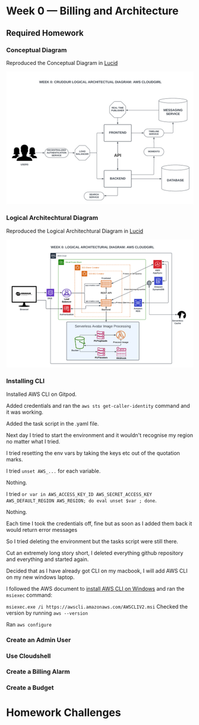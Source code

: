 # Week 0 — Billing and Architecture

## Required Homework

### Conceptual Diagram

Reproduced the Conceptual Diagram in [Lucid](https://lucid.app/lucidchart/e36aa0ae-d715-4a15-aef9-c380b422ab40/edit?viewport_loc=-83%2C224%2C2368%2C1092%2C0_0&invitationId=inv_3651fdcf-a382-42b2-8b27-91db4dc6d9d7)

![My Conceptual Diagram](assets/ConceptualDiagram.png)

### Logical Architechtural Diagram

Reproduced the Logical Architechtural Diagram in [Lucid](https://lucid.app/lucidchart/38ab1af9-fbe4-456a-846e-db022d37aaa0/edit?view_items=jahxhQ.0VKvg&invitationId=inv_899f38d1-94ec-47d6-bc8c-2551a7769bd2)

![My Logical Architectural Diagram](assets/LogicalArchitecture.png)

### Installing CLI

Installed AWS CLI on Gitpod. 

Added credentials and ran the `aws sts get-caller-identity` command and it was working. 

Added the task script in the .yaml file. 

Next day I tried to start the environment and it wouldn't recognise my region no matter what I tried. 

I tried resetting the env vars by taking the keys etc out of the quotation marks. 

I tried `unset AWS_...` for each variable. 

Nothing. 

I tried `or var in AWS_ACCESS_KEY_ID AWS_SECRET_ACCESS_KEY AWS_DEFAULT_REGION AWS_REGION; do eval unset $var ; done`. 

Nothing. 

Each time I took the credentials off, fine but as soon as I added them back it would return error messages 

So I tried deleting the environment but the tasks script were still there. 

Cut an extremely long story short, I deleted everything github repository and everything and started again. 

Decided that as I have already got CLI on my macbook, I will add AWS CLI on my new windows laptop.

I followed the AWS document to [install AWS CLI on Windows]() and ran the `msiexec` command:

`
    msiexec.exe /i https://awscli.amazonaws.com/AWSCLIV2.msi
`
Checked the version by running `aws --version`

Ran `aws configure`

### Create an Admin User

### Use Cloudshell

### Create a Billing Alarm

### Create a Budget

# Homework Challenges
